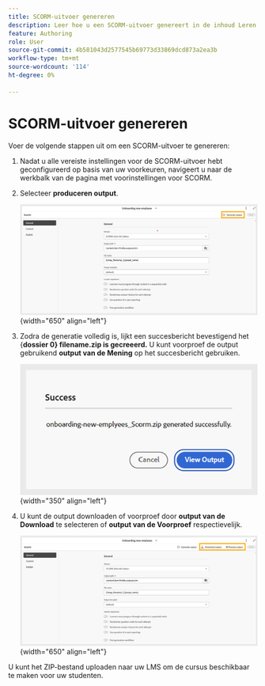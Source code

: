 ```yaml
---
title: SCORM-uitvoer genereren
description: Leer hoe u een SCORM-uitvoer genereert in de inhoud Leren en Training
feature: Authoring
role: User
source-git-commit: 4b581043d2577545b69773d33869dcd873a2ea3b
workflow-type: tm+mt
source-wordcount: '114'
ht-degree: 0%

---
```


# SCORM-uitvoer genereren

Voer de volgende stappen uit om een SCORM-uitvoer te genereren:

1. Nadat u alle vereiste instellingen voor de SCORM-uitvoer hebt geconfigureerd op basis van uw voorkeuren, navigeert u naar de werkbalk van de pagina met voorinstellingen voor SCORM.
1. Selecteer **produceren output**.

   ![](assets/scorm-generate-output.png){width="650" align="left"}

1. Zodra de generatie volledig is, lijkt een succesbericht bevestigend het {**dossier 0} filename.zip is gecreeerd.** U kunt voorproef de output gebruikend **output van de Mening** op het succesbericht gebruiken.

   ![](assets/scorm-success-message.png){width="350" align="left"}

1. U kunt de output downloaden of voorproef door **output van de Download** te selecteren of **output van de Voorproef** respectievelijk.

   ![](assets/scorm-view-output.png){width="650" align="left"}

U kunt het ZIP-bestand uploaden naar uw LMS om de cursus beschikbaar te maken voor uw studenten.



